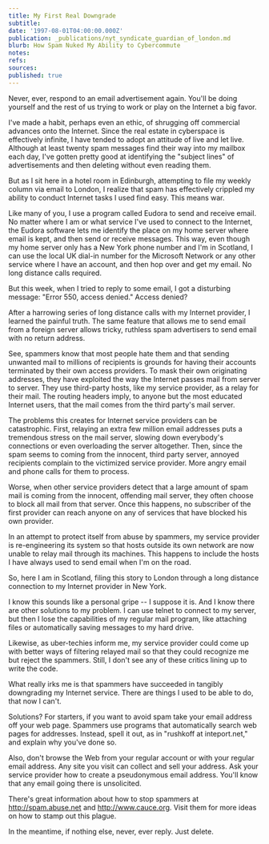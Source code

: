```yaml
---
title: My First Real Downgrade
subtitle: 
date: '1997-08-01T04:00:00.000Z'
publication: _publications/nyt_syndicate_guardian_of_london.md
blurb: How Spam Nuked My Ability to Cybercommute
notes: 
refs: 
sources: 
published: true
---
```

Never, ever, respond to an email advertisement again. You'll be doing yourself and the rest of us trying to work or play on the Internet a big favor.

I've made a habit, perhaps even an ethic, of shrugging off commercial advances onto the Internet. Since the real estate in cyberspace is effectively infinite, I have tended to adopt an attitude of live and let live. Although at least twenty spam messages find their way into my mailbox each day, I've gotten pretty good at identifying the "subject lines" of advertisements and then deleting without even reading them.

But as I sit here in a hotel room in Edinburgh, attempting to file my weekly column via email to London, I realize that spam has effectively crippled my ability to conduct Internet tasks I used find easy. This means war.

Like many of you, I use a program called Eudora to send and receive email. No matter where I am or what service I've used to connect to the Internet, the Eudora software lets me identify the place on my home server where email is kept, and then send or receive messages. This way, even though my home server only has a New York phone number and I'm in Scotland, I can use the local UK dial-in number for the Microsoft Network or any other service where I have an account, and then hop over and get my email. No long distance calls required.

But this week, when I tried to reply to some email, I got a disturbing message: "Error 550, access denied." Access denied?

After a harrowing series of long distance calls with my Internet provider, I learned the painful truth. The same feature that allows me to send email from a foreign server allows tricky, ruthless spam advertisers to send email with no return address.

See, spammers know that most people hate them and that sending unwanted mail to millions of recipients is grounds for having their accounts terminated by their own access providers. To mask their own originating addresses, they have exploited the way the Internet passes mail from server to server. They use third-party hosts, like my service provider, as a relay for their mail. The routing headers imply, to anyone but the most educated Internet users, that the mail comes from the third party's mail server.

The problems this creates for Internet service providers can be catastrophic. First, relaying an extra few million email addresses puts a tremendous stress on the mail server, slowing down everybody's connections or even overloading the server altogether. Then, since the spam seems to coming from the innocent, third party server, annoyed recipients complain to the victimized service provider. More angry email and phone calls for them to process.

Worse, when other service providers detect that a large amount of spam mail is coming from the innocent, offending mail server, they often choose to block all mail from that server. Once this happens, no subscriber of the first provider can reach anyone on any of services that have blocked his own provider.

In an attempt to protect itself from abuse by spammers, my service provider is re-engineering its system so that hosts outside its own network are now unable to relay mail through its machines. This happens to include the hosts I have always used to send email when I'm on the road.

So, here I am in Scotland, filing this story to London through a long distance connection to my Internet provider in New York.

I know this sounds like a personal gripe -- I suppose it is. And I know there are other solutions to my problem. I can use telnet to connect to my server, but then I lose the capabilities of my regular mail program, like attaching files or automatically saving messages to my hard drive.

Likewise, as uber-techies inform me, my service provider could come up with better ways of filtering relayed mail so that they could recognize me but reject the spammers. Still, I don't see any of these critics lining up to write the code.

What really irks me is that spammers have succeeded in tangibly downgrading my Internet service. There are things I used to be able to do, that now I can't.

Solutions? For starters, if you want to avoid spam take your email address off your web page. Spammers use programs that automatically search web pages for addresses. Instead, spell it out, as in "rushkoff at inteport.net," and explain why you've done so.

Also, don't browse the Web from your regular account or with your regular email address. Any site you visit can collect and sell your address. Ask your service provider how to create a pseudonymous email address. You'll know that any email going there is unsolicited.

There's great information about how to stop spammers at http://spam.abuse.net and http://www.cauce.org. Visit them for more ideas on how to stamp out this plague.

In the meantime, if nothing else, never, ever reply. Just delete.
